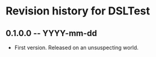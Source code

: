 # Revision history for DSLTest

## 0.1.0.0 -- YYYY-mm-dd

* First version. Released on an unsuspecting world.
